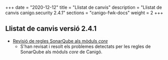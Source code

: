 +++
date        = "2020-12-12"
title       = "Llistat de canvis"
description = "Llistat de canvis canigo.security 2.4.1"
sections    = "canigo-fwk-docs"
weight		= 2
+++

## Llistat de canvis versió 2.4.1

- [Revisió de regles SonarQube als mòduls _core_](/noticies/2020-06-09-Revisio_regles_SonarQube_moduls_core/)
   - S'han revisat i resolt els problemes detectats per les regles de SonarQube als mòduls _core_ de Canigó.
